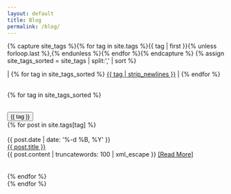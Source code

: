 ```yaml
---
layout: default
title: Blog
permalink: /blog/
---
```


{% capture site_tags %}{% for tag in site.tags %}{{ tag | first }}{% unless forloop.last %},{% endunless %}{% endfor %}{% endcapture %}
{% assign site_tags_sorted = site_tags | split:',' | sort %}

<div> | 
{% for tag in site_tags_sorted %}
  <a href='/blog/#{{ tag | slugify }}'>{{ tag | strip_newlines }}</a> | 
{% endfor %}
</div><br>

{% for tag in site_tags_sorted %}
  <div name='{{ tag | slugify }}'>
    <br><button class='tag'>{{ tag }}</button><br>
    {% for post in site.tags[tag] %}
      <div id='date'><br>{{ post.date | date: '%-d %B, %Y' }}</div>
      <div id='page-title'><a href='{{ post.url }}'>{{ post.title }}</a></div>
      {{ post.content | truncatewords: 100 | xml_escape }}
      <a href='{{ post.url }}'>[Read&nbsp;More]</a>
      <br><br><br>
    {% endfor %}
  </div>
{% endfor %}
